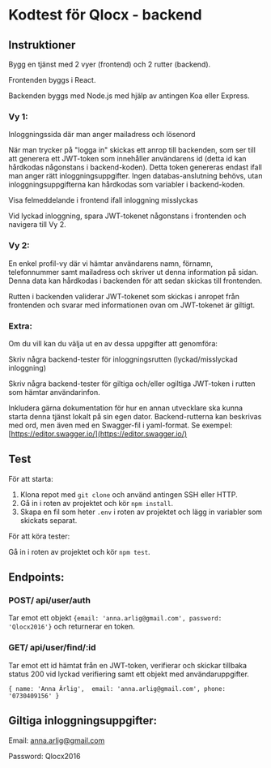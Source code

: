 # Kodtest för Qlocx - backend

## Instruktioner

Bygg en tjänst med 2 vyer (frontend) och 2 rutter (backend).

Frontenden byggs i React.

Backenden byggs med Node.js med hjälp av antingen Koa eller Express.

### Vy 1:

Inloggningssida där man anger mailadress och lösenord

När man trycker på "logga in" skickas ett anrop till backenden, som ser till att generera ett JWT-token som innehåller användarens id (detta id kan hårdkodas någonstans i backend-koden). Detta token genereras endast ifall man anger rätt inloggningsuppgifter. Ingen databas-anslutning behövs, utan inloggningsuppgifterna kan hårdkodas som variabler i backend-koden.

Visa felmeddelande i frontend ifall inloggning misslyckas

Vid lyckad inloggning, spara JWT-tokenet någonstans i frontenden och navigera till Vy 2.

### Vy 2:

En enkel profil-vy där vi hämtar användarens namn, förnamn, telefonnummer samt mailadress och skriver ut denna information på sidan. Denna data kan hårdkodas i backenden för att sedan skickas till frontenden.

Rutten i backenden validerar JWT-tokenet som skickas i anropet från frontenden och svarar med informationen ovan om JWT-tokenet är giltigt.

### Extra:

Om du vill kan du välja ut en av dessa uppgifter att genomföra:

Skriv några backend-tester för inloggningsrutten (lyckad/misslyckad inloggning)

Skriv några backend-tester för giltiga och/eller ogiltiga JWT-token i rutten som hämtar användarinfon.

Inkludera gärna dokumentation för hur en annan utvecklare ska kunna starta denna tjänst lokalt på sin egen dator. Backend-rutterna kan beskrivas med ord, men även med en Swagger-fil i yaml-format. Se exempel: [https://editor.swagger.io/](https://editor.swagger.io/)

## Test

För att starta:

1. Klona repot med `git clone` och använd antingen SSH eller HTTP.
2. Gå in i roten av projektet och kör `npm install`.
3. Skapa en fil som heter `.env` i roten av projektet och lägg in variabler som skickats separat.

För att köra tester: 

Gå in i roten av projektet och kör `npm test`.


## Endpoints:

### POST/ api/user/auth

Tar emot ett objekt `{email: 'anna.arlig@gmail.com', password: 'Qlocx2016'}` och returnerar en token.

### GET/ api/user/find/:id

Tar emot ett id hämtat från en JWT-token, verifierar och skickar tillbaka status 200 vid lyckad verifiering samt ett objekt med användaruppgifter. 

`{
name: 'Anna Ärlig', 
email: 'anna.arlig@gmail.com',
phone: '0730409156'
}`

## Giltiga inloggningsuppgifter:

Email: anna.arlig@gmail.com

Password: Qlocx2016
